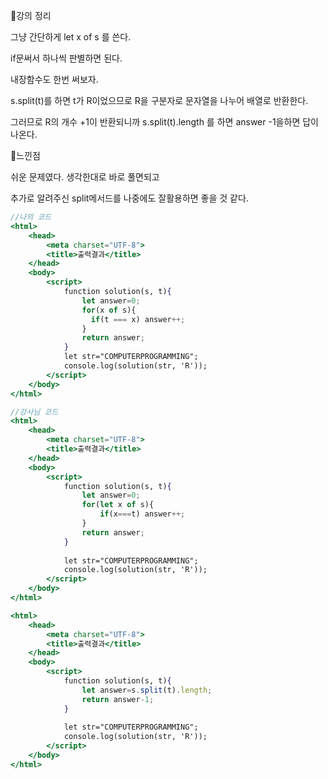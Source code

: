 📌강의 정리

그냥 간단하게 let x of s 를 쓴다.

if문써서 하나씩 판별하면 된다.

내장함수도 한번 써보자.

s.split(t)를 하면 t가 R이었으므로 R을 구분자로 문자열을 나누어 배열로 반환한다. 

그러므로 R의 개수 +1이 반환되니까 s.split(t).length 를 하면 answer -1을하면 답이 나온다.  

📌느낀점

쉬운 문제였다. 생각한대로 바로 풀면되고 

추가로 알려주신 split메서드를 나중에도 잘활용하면 좋을 것 같다.

```jsx
//나의 코드
<html>
    <head>
        <meta charset="UTF-8">
        <title>출력결과</title>
    </head>
    <body>
        <script>
            function solution(s, t){
                let answer=0;
                for(x of s){
                  if(t === x) answer++;
                }
                return answer;
            }
            let str="COMPUTERPROGRAMMING";
            console.log(solution(str, 'R'));
        </script>
    </body>
</html>
```

```jsx
//강사님 코드
<html>
    <head>
        <meta charset="UTF-8">
        <title>출력결과</title>
    </head>
    <body>
        <script>
            function solution(s, t){
                let answer=0;
                for(let x of s){
                    if(x===t) answer++;
                }
                return answer;
            }
            
            let str="COMPUTERPROGRAMMING";
            console.log(solution(str, 'R'));
        </script>
    </body>
</html>

<html>
    <head>
        <meta charset="UTF-8">
        <title>출력결과</title>
    </head>
    <body>
        <script>
            function solution(s, t){
                let answer=s.split(t).length;
                return answer-1;
            }
            
            let str="COMPUTERPROGRAMMING";
            console.log(solution(str, 'R'));
        </script>
    </body>
</html>
```
